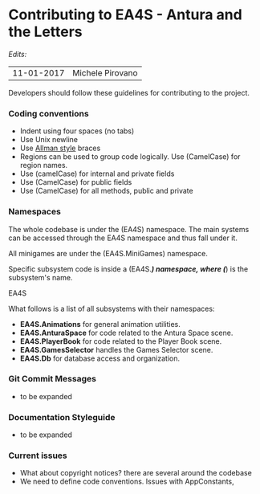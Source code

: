 Contributing to EA4S - Antura and the Letters
=================

*Edits:*

<table>
  <tr>
    <td>11-01-2017</td>
    <td>Michele Pirovano</td>
  </tr>
</table>

Developers should follow these guidelines for contributing to the project.

### Coding conventions

  * Indent using four spaces (no tabs)
  * Use Unix newline
  * Use [Allman style](http://en.wikipedia.org/wiki/Indent_style#Allman_style) braces
  * Regions can be used to group code logically. Use (CamelCase) for region names.
  * Use (camelCase) for internal and private fields
  * Use (CamelCase) for public fields
  * Use (CamelCase) for all methods, public and private
  
### Namespaces

The whole codebase is under the (EA4S) namespace.
The main systems can be accessed through the EA4S namespace and thus fall under it.

All minigames are under the (EA4S.MiniGames) namespace.

Specific subsystem code is inside a (EA4S.***) namespace, where (***) is the subsystem's name.

  EA4S
  
What follows is a list of all subsystems with their namespaces:

 * **EA4S.Animations** for general animation utilities.
 * **EA4S.AnturaSpace** for code related to the Antura Space scene.
 * **EA4S.PlayerBook** for code related to the Player Book scene.
 * **EA4S.GamesSelector** handles the Games Selector scene.
 * **EA4S.Db** for database access and organization.



### Git Commit Messages

  * to be expanded

### Documentation Styleguide

  * to be expanded

 
### Current issues
 
  * What about copyright notices? there are several around the codebase
  * We need to define code conventions. Issues with AppConstants, 
  